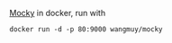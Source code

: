 [Mocky](https://github.com/studiodev/Mocky) in docker, run with
```
docker run -d -p 80:9000 wangmuy/mocky
```
